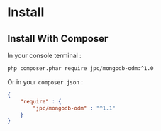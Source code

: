 # Install

## Install With Composer

In your console terminal :

```bash
php composer.phar require jpc/mongodb-odm:^1.0
```

Or in your ```composer.json``` :

```json
{
    "require" : {
        "jpc/mongodb-odm" : "^1.1"
    }
}
```
